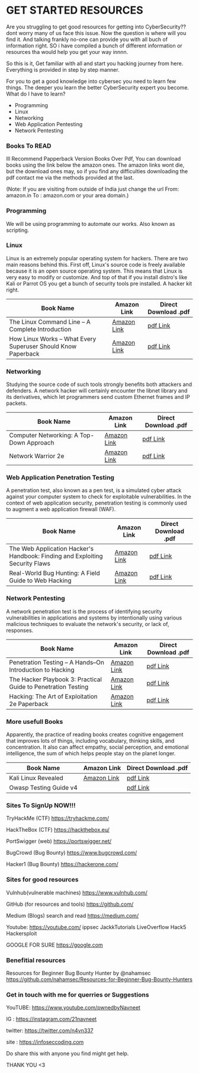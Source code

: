 # GET STARTED RESOURCES
Are you struggling to get good resources for getting into CyberSecurity??
dont worry many of us face this issue. Now the question is where will you find it.
And talking frankly no-one can provide you with all buch of information right.
SO i have compiled a bunch of different information or resources tha would help you get your way innnn.

So this is it, Get familiar with all and start you hacking journey from here.
Everything is provided in step by step manner.

For you to get a good knowledge into cybersec you need to learn few things. The deeper you learn the better CyberSecurity expert you become.
What do I have to learn?
- Programming
- Linux
- Networking
- Web Application Pentesting
- Network Pentesting

### Books To READ
Ill Recommend Papperback Version Books Over Pdf,
You can download books using the link below the amazon ones.
The amazon links wont die, but the download ones may, so if you find any difficulties downloading the pdf contact me via the methods provided at the last.

(Note: If you are visiting from outside of India just change the url
From: amazon.in
To  : amazon.com
or your area domain.)

### Programming
We will be using programming to automate our works. Also known as scripting.


### Linux
Linux is an extremely popular operating system for hackers. There are two main reasons behind this. First off, Linux's source code is freely available because it is an open source operating system. This means that Linux is very easy to modify or customize. And top of that if you install distro's like Kali or Parrot OS you get a bunch of security tools pre installed. A hacker kit right.

| Book Name | Amazon Link | Direct Download .pdf |
| --- | --- | --- |
| The Linux Command Line – A Complete Introduction | [Amazon Link](https://amzn.to/2ZvXvLC) | [pdf Link](https://wiki.lib.sun.ac.za/images/c/ca/TLCL-13.07.pdf) |
| How Linux Works – What Every Superuser Should Know Paperback | [Amazon Link](https://amzn.to/3c1AcOM) | [pdf Link](http://index-of.es/Varios-2/How%20Linux%20Works%20What%20Every%20Superuser%20Should%20Know.pdf) |

### Networking
Studying the source code of such tools strongly benefits both attackers and defenders. A network hacker will certainly encounter the libnet library and its derivatives, which let programmers send custom Ethernet frames and IP packets.

| Book Name | Amazon Link | Direct Download .pdf |
| --- | --- | --- |
| Computer Networking: A Top-Down Approach | [Amazon Link](https://amzn.to/2FgEnu9) | [pdf Link](https://eclass.teicrete.gr/modules/document/file.php/TP326/%CE%98%CE%B5%CF%89%CF%81%CE%AF%CE%B1%20(Lectures)/Computer_Networking_A_Top-Down_Approach.pdf) |
| Network Warrior 2e | [Amazon Link](https://amzn.to/33jSarK) | [pdf Link](https://doc.lagout.org/network/Network%20Warrior%2C%202nd%20Edition.pdf) |

### Web Application Penetration Testing
A penetration test, also known as a pen test, is a simulated cyber attack against your computer system to check for exploitable vulnerabilities. In the context of web application security, penetration testing is commonly used to augment a web application firewall (WAF).

| Book Name | Amazon Link | Direct Download .pdf |
| --- | --- | --- |
| The Web Application Hacker's Handbook: Finding and Exploiting Security Flaws | [Amazon Link](https://amzn.to/3irgpdL) | [pdf Link](http://index-of.es/EBooks/11_TheWeb%20Application%20Hackers%20Handbook.pdf) |
| Real-World Bug Hunting: A Field Guide to Web Hacking | [Amazon Link](https://amzn.to/2FpAa7n) | [pdf Link](http://www.si1ent.xyz/ziliao/Real-World-Bug-Hunting.pdf) |

### Network Pentesting
A network penetration test is the process of identifying security vulnerabilities in applications and systems by intentionally using various malicious techniques to evaluate the network's security, or lack of, responses.

| Book Name | Amazon Link | Direct Download .pdf |
| --- | --- | --- |
| Penetration Testing – A Hands–On Introduction to Hacking | [Amazon Link](https://amzn.to/32rWNRj) | [pdf Link](https://repo.zenk-security.com/Magazine%20E-book/Penetration%20Testing%20-%20A%20hands-on%20introduction%20to%20Hacking.pdf) |
| The Hacker Playbook 3: Practical Guide to Penetration Testing | [Amazon Link](https://amzn.to/3miGOgk) | [pdf Link](https://darkweblinks.org/files/Books/The%20Hacker%20Playbook%20-%20Practical%20Guide%20To%20Penetration%20Testing.pdf) |
| Hacking: The Art of Exploitation 2e Paperback | [Amazon Link](https://amzn.to/33oMKLZ) | [pdf Link](https://repo.zenk-security.com/Magazine%20E-book/Hacking-%20The%20Art%20of%20Exploitation%20(2nd%20ed.%202008)%20-%20Erickson.pdf) |

### More usefull Books
Apparently, the practice of reading books creates cognitive engagement that improves lots of things, including vocabulary, thinking skills, and concentration. It also can affect empathy, social perception, and emotional intelligence, the sum of which helps people stay on the planet longer.

| Book Name | Amazon Link | Direct Download .pdf |
| --- | --- | --- |
| Kali Linux Revealed | [Amazon Link](https://amzn.to/35uReU8) | [pdf Link](https://kali.training/downloads/Kali-Linux-Revealed-1st-edition.pdf) |
| Owasp Testing Guide v4 | | [pdf Link](https://owasp.org/www-project-web-security-testing-guide/assets/archive/OWASP_Testing_Guide_v4.pdf) |

### Sites To SignUp NOW!!!
TryHackMe (CTF)
https://tryhackme.com/

HackTheBox (CTF)
https://hackthebox.eu/

PortSwigger (web)
https://portswigger.net/

BugCrowd (Bug Bounty)
https://www.bugcrowd.com/

Hacker1 (Bug Bounty)
https://hackerone.com/

### Sites for good resources

Vulnhub(vulnerable machines)
https://www.vulnhub.com/

GitHub (for resources and tools)
https://github.com/

Medium (Blogs)
search and read
https://medium.com/

Youtube: https://youtube.com/
ippsec
	 JackkTutorials
	 LiveOverflow
	 Hack5
	 Hackersploit

GOOGLE FOR SURE
https://google.com

### Benefitial resources
Resources for Beginner Bug Bounty Hunter by @nahamsec
https://github.com/nahamsec/Resources-for-Beginner-Bug-Bounty-Hunters

### Get in touch with me for querries or Suggestions
YouTUBE: https://www.youtube.com/pwnedbyNavneet

IG     : https://instagram.com/21navneet

twitter: https://twitter.com/n4vn337

site   : https://infoseccoding.com


Do share this with anyone you find might get help.

THANK YOU <3
